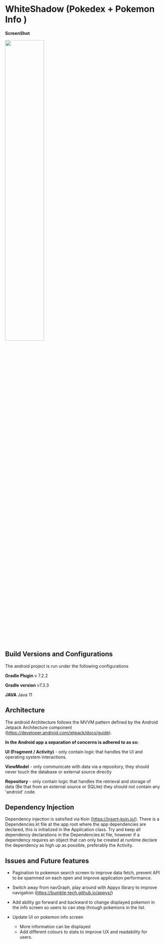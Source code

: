 # WhiteShadow (Pokedex + Pokemon Info )

**ScreenShot**

<img src="https://www.linkpicture.com/q/WhatsApp-Image-2023-03-20-at-19.38.01.jpeg" width="50%" height="50%">

## Build Versions and Configurations
The android project is run under the following configurations

**Gradle Plugin** v 7.2.2 

**Gradle version** v7.3.3

**JAVA** Java 11 

## Architecture
The android Architecture follows the MVVM pattern defined by the Android Jetpack Architecture component (https://developer.android.com/jetpack/docs/guide).

**In the Android app a separation of concerns is adhered to as so:**

**UI (Fragment / Activity)** - only contain logic that handles the UI and operating system interactions.

**ViewModel** - only communicate with data via a repository, they should never touch the database or external source directly

**Repository** - only contain logic that handles the retrieval and storage of data (Be that from an external source or SQLite) they should not contain any 'android' code.

## Dependency Injection
Dependency injection is satisfied via Koin (https://insert-koin.io/). There is a Dependencies.kt file at the app root where the app dependencies are declared, this is initialized in the Application class. Try and keep all dependency declarations in the Dependencies.kt file, however if a dependency requires an object that can only be created at runtime declare the dependency as high up as possible, preferably the Activity.

## Issues and Future features
- Pagination to pokemon search screen to improve data fetch, prevent API to be spammed on each open and improve application performance.

- Switch away from navGraph, play around with Appyx library to improve navigation (https://bumble-tech.github.io/appyx/)

- Add ability go forward and backward to change displayed pokemon in the info screen so users to can step through pokemons in the list.

- Update UI on pokemon info screen
  - More information can be displayed
  - Add different colours to stats to improve UX and readability for users.
